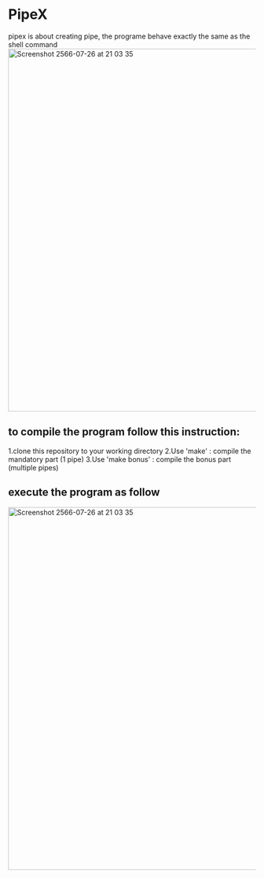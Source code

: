 # PipeX
pipex is about creating pipe, the programe behave exactly the same as the shell command
<img width="739" alt="Screenshot 2566-07-26 at 21 03 35" src="https://github.com/phuwanate/PipeX/assets/50509449/3107de4e-f58a-486a-a3ff-2a5f699bace1">

## to compile the program follow this instruction:
1.clone this repository to your working directory
2.Use 'make' : compile the mandatory part (1 pipe)
3.Use 'make bonus' : compile the bonus part (multiple pipes) 

## execute the program as follow
<img width="739" alt="Screenshot 2566-07-26 at 21 03 35" src="https://github.com/phuwanate/PipeX/assets/50509449/1e5f31d0-6bad-4a70-a559-dc785721d491">

